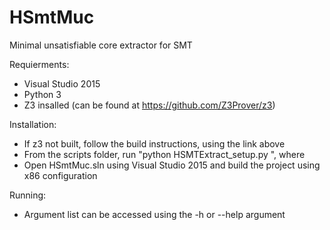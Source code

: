 # HSmtMuc
Minimal unsatisfiable core extractor for SMT

Requierments:
- Visual Studio 2015
- Python 3
- Z3 insalled (can be found at https://github.com/Z3Prover/z3)


Installation:
- If z3 not built, follow the build instructions, using the link above
- From the scripts folder, run "python HSMTExtract_setup.py <z3-master dir>", where 
- Open HSmtMuc.sln using Visual Studio 2015 and build the project using x86 configuration

Running:
- Argument list can be accessed using the -h or --help argument

